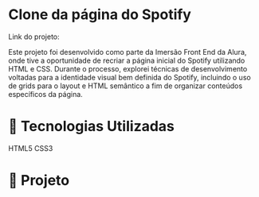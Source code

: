 # Clone da página do Spotify

Link do projeto: 

Este projeto foi desenvolvido como parte da Imersão Front End da Alura, onde tive a oportunidade de recriar a página inicial do Spotify utilizando HTML e CSS. Durante o processo, explorei técnicas de desenvolvimento voltadas para a identidade visual bem definida do Spotify, incluindo o uso de grids para o layout e HTML semântico a fim de organizar conteúdos específicos da página. 

# 🚀 Tecnologias Utilizadas
HTML5
CSS3

# :hammer: Projeto
